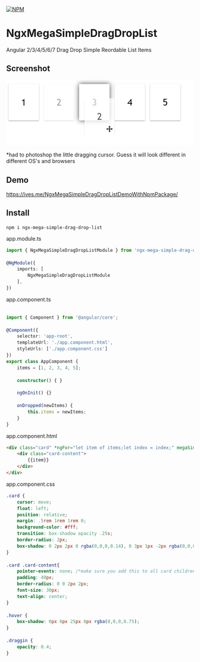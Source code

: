 [![NPM](https://nodei.co/npm/ngx-mega-simple-drag-drop-list.png)](https://npmjs.org/package/ngx-mega-simple-drag-drop-list)

# NgxMegaSimpleDragDropList

Angular 2/3/4/5/6/7 Drag Drop Simple Reordable List Items

## Screenshot

![Screenshot](https://github.com/IvesDotMe/ngx-mega-simple-drag-drop-list/blob/master/projects/ngx-mega-simple-drag-drop-list/screenshot.png?raw=true)

*had to photoshop the little dragging cursor. Guess it will look different in different OS's and browsers

## Demo

https://ives.me/NgxMegaSimpleDragDropListDemoWithNpmPackage/

## Install

```shell
npm i ngx-mega-simple-drag-drop-list
```

app.module.ts

```typescript
import { NgxMegaSimpleDragDropListModule } from 'ngx-mega-simple-drag-drop-list';

@NgModule({
	imports: [
		NgxMegaSimpleDragDropListModule
	],
})

```

app.component.ts

```typescript

import { Component } from '@angular/core';

@Component({
	selector: 'app-root',
	templateUrl: './app.component.html',
	styleUrls: ['./app.component.css']
})
export class AppComponent {
	items = [1, 2, 3, 4, 5]; 

	constructor() { }

	ngOnInit() {}

	onDropped(newItems) {
		this.items = newItems;
	}
}

```

app.component.html

```html
<div class="card" *ngFor="let item of items;let index = index;" megaSimpleDndList [items]="items" [index]="index" (dropped)="onDropped($event)">
	<div class="card-content">
		{{item}}
	</div>
</div>
```


app.component.css

```css
.card {
	cursor: move;
	float: left;
	position: relative;
	margin: .5rem 1rem 1rem 0;
	background-color: #fff;
	transition: box-shadow opacity .25s;
	border-radius: 2px;
	box-shadow: 0 2px 2px 0 rgba(0,0,0,0.14), 0 3px 1px -2px rgba(0,0,0,0.12), 0 1px 5px 0 rgba(0,0,0,0.2);
}

.card .card-content{
	pointer-events: none; /*make sure you add this to all card children. This ensures only the card is dragged*/
	padding: 40px;
	border-radius: 0 0 2px 2px;
	font-size: 30px;	
	text-align: center;
}

.hover {
	box-shadow: 0px 0px 25px 0px rgba(0,0,0,0.75);
}

.draggin {
	opacity: 0.4;
}
```